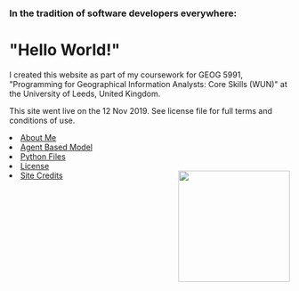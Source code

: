
<h3>In the tradition of software developers everywhere:</h3>
<h1>"Hello World!"</h1>


<p>
I created this website as part of my coursework for GEOG 5991, "Programming for Geographical Information Analysts: Core Skills (WUN)" at the University of Leeds, United Kingdom.</p>
  
<p>This site went live on the 12 Nov 2019. See license file for full terms and conditions of use.

</p>

<li><a href="https://jlablacker.github.io/GEOG5991-Portfolio/About.html">About Me</a></li>

<li><a href="https://jlablacker.github.io/GEOG5991-Portfolio/Agent.html">Agent Based Model</a></li>

<li><a href="https://jlablacker.github.io/GEOG5991-Portfolio/PythonCodeFiles.html"> Python Files</a></li>

<li><a href="https://jlablacker.github.io/GEOG5991-Portfolio/LICENSE.md"> License
  
<li><a href="https://jlablacker.github.io/GEOG5991-Portfolio/Credits.md"> Site Credits

<img align="right" width="200" height="200" src="https://jlablacker.github.io/GEOG5991-Portfolio/globe.png">









